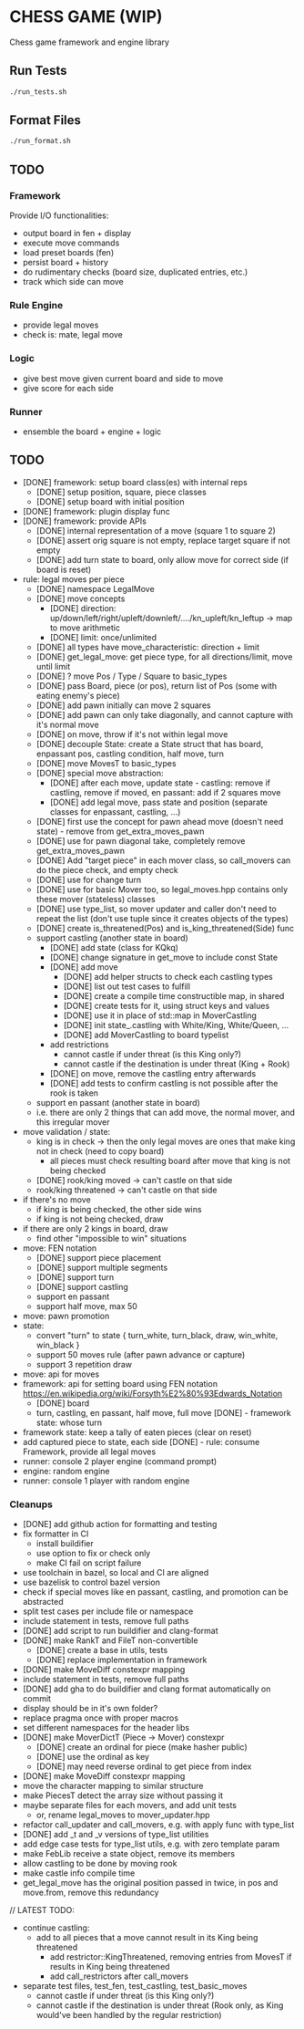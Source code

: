 # CHESS GAME (WIP)
Chess game framework and engine library

## Run Tests
```bash
./run_tests.sh
```

## Format Files
```bash
./run_format.sh
```

## TODO
### Framework
Provide I/O functionalities:
- output board in fen + display
- execute move commands
- load preset boards (fen)
- persist board + history
- do rudimentary checks (board size, duplicated entries, etc.)
- track which side can move

### Rule Engine
- provide legal moves
- check is: mate, legal move

### Logic
- give best move given current board and side to move
- give score for each side

### Runner
- ensemble the board + engine + logic

## TODO
- [DONE] framework: setup board class(es) with internal reps
  - [DONE] setup position, square, piece classes
  - [DONE] setup board with initial position
- [DONE] framework: plugin display func
- [DONE] framework: provide APIs
  - [DONE] internal representation of a move (square 1 to square 2)
  - [DONE] assert orig square is not empty, replace target square if not empty
  - [DONE] add turn state to board, only allow move for correct side (if board is reset)
- rule: legal moves per piece
  - [DONE] namespace LegalMove
  - [DONE] move concepts
    - [DONE] direction: up/down/left/right/upleft/downleft/..../kn_upleft/kn_leftup -> map to move arithmetic
    - [DONE] limit: once/unlimited
  - [DONE] all types have move_characteristic: direction + limit
  - [DONE] get_legal_move: get piece type, for all directions/limit, move until limit
  - [DONE] ? move Pos / Type / Square to basic_types
  - [DONE] pass Board, piece (or pos), return list of Pos (some with eating enemy's piece)
  - [DONE] add pawn initially can move 2 squares
  - [DONE] add pawn can only take diagonally, and cannot capture with it's normal move
  - [DONE] on move, throw if it's not within legal move
  - [DONE] decouple State: create a State struct that has board, enpassant pos, castling condition, half move, turn
  - [DONE] move MovesT to basic_types
  - [DONE] special move abstraction:
    - [DONE] after each move, update state - castling: remove if castling, remove if moved, en passant: add if 2 squares move
    - [DONE] add legal move, pass state and position (separate classes for enpassant, castling, ...)
  - [DONE] first use the concept for pawn ahead move (doesn't need state) - remove from get_extra_moves_pawn
  - [DONE] use for pawn diagonal take, completely remove get_extra_moves_pawn
  - [DONE] Add "target piece" in each mover class, so call_movers can do the piece check, and empty check
  - [DONE] use for change turn
  - [DONE] use for basic Mover too, so legal_moves.hpp contains only these mover (stateless) classes
  - [DONE] use type_list, so mover updater and caller don't need to repeat the list (don't use tuple since it creates objects of the types)
  - [DONE] create is_threatened(Pos) and is_king_threatened(Side) func
  - support castling (another state in board)
    - [DONE] add state (class for KQkq)
    - [DONE] change signature in get_move to include const State
    - [DONE] add move
      - [DONE] add helper structs to check each castling types
      - [DONE] list out test cases to fulfill
      - [DONE] create a compile time constructible map, in shared
      - [DONE] create tests for it, using struct keys and values
      - [DONE] use it in place of std::map in MoverCastling
      - [DONE] init state_.castling with White/King, White/Queen, ...
      - [DONE] add MoverCastling to board typelist
    - add restrictions
      - cannot castle if under threat (is this King only?)
      - cannot castle if the destination is under threat (King + Rook)
    - [DONE] on move, remove the castling entry afterwards
    - [DONE] add tests to confirm castling is not possible after the rook is taken
  - support en passant (another state in board)
  - i.e. there are only 2 things that can add move, the normal mover, and this irregular mover
- move validation / state:
  - king is in check -> then the only legal moves are ones that make king not in check (need to copy board)
    - all pieces must check resulting board after move that king is not being checked 
  - [DONE] rook/king moved -> can't castle on that side
  - rook/king threatened -> can't castle on that side
- if there's no move
  - if king is being checked, the other side wins
  - if king is not being checked, draw
- if there are only 2 kings in board, draw
  - find other "impossible to win" situations
- move: FEN notation
  - [DONE] support piece placement
  - [DONE] support multiple segments
  - [DONE] support turn
  - [DONE] support castling
  - support en passant
  - support half move, max 50
- move: pawn promotion
- state:
  - convert "turn" to state { turn_white, turn_black, draw, win_white, win_black }
  - support 50 moves rule (after pawn advance or capture)
  - support 3 repetition draw
- move: api for moves
- framework: api for setting board using FEN notation https://en.wikipedia.org/wiki/Forsyth%E2%80%93Edwards_Notation
  - [DONE] board
  - turn, castling, en passant, half move, full move
[DONE] - framework state: whose turn
- framework state: keep a tally of eaten pieces (clear on reset)
- add captured piece to state, each side
[DONE] - rule: consume Framework, provide all legal moves
- runner: console 2 player engine (command prompt)
- engine: random engine
- runner: console 1 player with random engine

### Cleanups
- [DONE] add github action for formatting and testing
- fix formatter in CI
  - install buildifier
  - use option to fix or check only
  - make CI fail on script failure
- use toolchain in bazel, so local and CI are aligned
- use bazelisk to control bazel version
- check if special moves like en passant, castling, and promotion can be abstracted
- split test cases per include file or namespace
- include statement in tests, remove full paths
- [DONE] add script to run buildifier and clang-format
- [DONE] make RankT and FileT non-convertible
  - [DONE] create a base in utils, tests
  - [DONE] replace implementation in framework
- [DONE] make MoveDiff constexpr mapping
- include statement in tests, remove full paths
- [DONE] add gha to do buildifier and clang format automatically on commit
- display should be in it's own folder?
- replace pragma once with proper macros
- set different namespaces for the header libs
- [DONE] make MoverDictT (Piece -> Mover) constexpr
  - [DONE] create an ordinal for piece (make hasher public)
  - [DONE] use the ordinal as key
  - [DONE] may need reverse ordinal to get piece from index
- [DONE] make MoveDiff constexpr mapping
- move the character mapping to similar structure
- make PiecesT detect the array size without passing it
- maybe separate files for each movers, and add unit tests
  - or, rename legal_moves to mover_updater.hpp
- refactor call_updater and call_movers, e.g. with apply func with type_list
- [DONE] add _t and _v versions of type_list utilities
- add edge case tests for type_list utils, e.g. with zero template param
- make FebLib receive a state object, remove its members
- allow castling to be done by moving rook
- make castle info compile time
- get_legal_move has the original position passed in twice, in pos and move.from, remove this redundancy

// LATEST TODO:
- continue castling:
  - add to all pieces that a move cannot result in its King being threatened
    - add restrictor::KingThreatened, removing entries from MovesT if results in King being threatened
    - add call_restrictors after call_movers
- separate test files, test_fen, test_castling, test_basic_moves
  - cannot castle if under threat (is this King only?)
  - cannot castle if the destination is under threat (Rook only, as King would've been handled by the regular restriction) 
